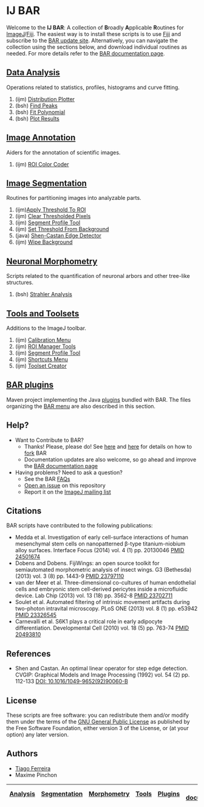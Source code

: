 # <a name="scripts"></a>IJ BAR

Welcome to the **IJ BAR**: A collection of <b>B</b>roadly <b>A</b>pplicable <b>R</b>outines for [ImageJ][ij1]/[Fiji][fiji]. The easiest way is to install these scripts is to use [Fiji][fiji] and subscribe to the [BAR update site](http://fiji.sc/BAR#Installation). Alternatively, you can navigate the collection using the sections below, and download individual routines as needed.
For more details refer to the [BAR documentation page][Fiji documentation].


## [Data Analysis](./Data_Analysis/README.md#analysis)
  Operations related to statistics, profiles, histograms and curve fitting.

  1. (ijm) [Distribution Plotter](./Data_Analysis/README.md#distribution-plotter)
  2. (bsh) [Find Peaks](./Data_Analysis/README.md#find-peaks)
  3. (bsh) [Fit Polynomial](./Data_Analysis/README.md#fit-polynomial)
  4. (bsh) [Plot Results](./Data_Analysis/README.md#plot-results)


## [Image Annotation](./Annotation/README.md#annotation)
  Aiders for the annotation of scientific images.

  1. (ijm) [ROI Color Coder](./Annotation/README.md#roi-color-coder)


## [Image Segmentation](./Segmentation/README.md#segmentation)
  Routines for partitioning images into analyzable parts.

  1. (ijm)[Apply Threshold To ROI](./Segmentation/README.md#apply-threshold-to-roi)
  2. (ijm) [Clear Thresholded Pixels](./Segmentation/README.md#clear-thresholded-pixels)
  3. (ijm) [Segment Profile Tool](./Tools/README.md#segment-profile-tool)
  4. (ijm) [Set Threshold From Background](./Segmentation/README.md#set-threshold-from-background)
  5. (java) [Shen-Castan Edge Detector](./Segmentation/README.md#shen-castan-edge-detector)
  6. (ijm) [Wipe Background](./Segmentation/README.md#wipe-background)


## [Neuronal Morphometry](./Morphometry/README.md#morphometry)
  Scripts related to the quantification of neuronal arbors and other tree-like structures.

  1. (bsh) [Strahler Analysis](./Morphometry/README.md#strahler-analysis)


## [Tools and Toolsets](./Tools/README.md#tools-and-toolsets)
  Additions to the ImageJ toolbar.

  1. (ijm) [Calibration Menu](./Tools/README.md#calibration-menu)
  2. (ijm) [ROI Manager Tools](./Tools/README.md#roi-manager-tools)
  3. (ijm) [Segment Profile Tool](./Tools/README.md#segment-profile-tool)
  4. (ijm) [Shortcuts Menu](./Tools/README.md#shortcuts-menu)
  5. (ijm) [Toolset Creator](./Tools/README.md#toolset-creator)


## [BAR plugins](./BAR/README.md#bar-plugins)
  Maven project implementing the Java [plugins](./BAR/README.md#bar-plugins) bundled with BAR. The files organizing the [BAR menu](./BAR/README.md#bar-menu) are also described in this section.


## Help?
 * Want to Contribute to BAR?
    * Thanks! Please, please do! See [here](https://guides.github.com/activities/contributing-to-open-source/) and [here](https://help.github.com/articles/fork-a-repo) for details on how to [fork](https://github.com/tferr/Scripts/fork) BAR
    * Documentation updates are also welcome, so go ahead and improve the [BAR documentation page][Fiji documentation]
 * Having problems? Need to ask a question?
    * See the BAR [FAQs](http://fiji.sc/BAR#FAQ)
    * [Open an issue](https://github.com/tferr/Scripts/issues) on this repository
    * Report it on the [ImageJ mailing list](http://imagej.nih.gov/ij/list.html)


## Citations
BAR scripts have contributed to the following publications:

  - Medda et al. Investigation of early cell-surface interactions of human mesenchymal stem cells on nanopatterned β-type titanium-niobium alloy surfaces. Interface Focus (2014) vol. 4 (1) pp. 20130046 [PMID 24501674](http://www.ncbi.nlm.nih.gov/pubmed/24501674)
  - Dobens and Dobens. FijiWings: an open source toolkit for semiautomated morphometric analysis of insect wings. G3 (Bethesda) (2013) vol. 3 (8) pp. 1443-9 [PMID 23797110](http://www.ncbi.nlm.nih.gov/pubmed/23797110)
  - van der Meer et al. Three-dimensional co-cultures of human endothelial cells and embryonic stem cell-derived pericytes inside a microfluidic device. Lab Chip (2013) vol. 13 (18) pp. 3562-8 [PMID 23702711](http://www.ncbi.nlm.nih.gov/pubmed/23702711)
  - Soulet et al. Automated filtering of intrinsic movement artifacts during two-photon intravital microscopy. PLoS ONE (2013) vol. 8 (1) pp. e53942 [PMID 23326545](http://www.ncbi.nlm.nih.gov/pubmed/23326545)
  - Carnevalli et al. S6K1 plays a critical role in early adipocyte differentiation. Developmental Cell (2010) vol. 18 (5) pp. 763-74 [PMID 20493810](http://www.ncbi.nlm.nih.gov/pubmed/20493810)


## References
  - Shen and Castan. An optimal linear operator for step edge detection. CVGIP: Graphical Models and Image Processing (1992) vol. 54 (2) pp. 112-133 [DOI: 10.1016/1049-9652(92)90060-B](http://dx.doi.org/10.1016/1049-9652(92)90060-B)


License
-------
These scripts are free software: you can redistribute them and/or modify them under the terms of the [GNU General Public License](http://www.gnu.org/licenses/gpl.txt) as published by the Free Software Foundation, either version 3 of the License, or (at your option) any later version.


Authors
-------
* [Tiago Ferreira](mailto:tiagoalvespedrosa_at_gmail_dot_com)
* Maxime Pinchon

[ij1]: http://imagej.nih.gov/ij/
[fiji]: http://fiji.sc/




| [Analysis] | [Segmentation] | [Morphometry] | [Tools] | [Plugins] | [Fiji documentation] |
|:----------:|:--------------:|:-------------:|:-------:|:---------:|:--------------------:|

[Analysis]: https://github.com/tferr/Scripts/blob/master/Data_Analysis/README.md#analysis
[Annotation]: https://github.com/tferr/Scripts/blob/master/Annotation/README.md#annotation
[Segmentation]: https://github.com/tferr/Scripts/blob/master/Segmentation/README.md#segmentation
[Morphometry]: https://github.com/tferr/Scripts/blob/master/Morphometry/README.md#morphometry
[Tools]: https://github.com/tferr/Scripts/blob/master/Tools/README.md#tools-and-toolsets
[Plugins]: https://github.com/tferr/Scripts/blob/master/BAR/README.md#bar-plugins
[Fiji documentation]: http://fiji.sc/BAR

